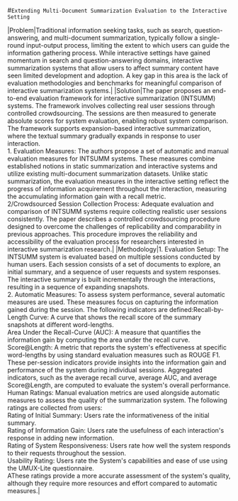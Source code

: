 #`Extending Multi-Document Summarization Evaluation to the Interactive Setting`

|Problem|Traditional information seeking tasks, such as search, question-answering, and multi-document summarization, typically follow a single-round input-output process, limiting the extent to which users can guide the information gathering process. While interactive settings have gained momentum in search and question-answering domains, interactive summarization systems that allow users to affect summary content have seen limited development and adoption. A key gap in this area is the lack of evaluation methodologies and benchmarks for meaningful comparison of interactive summarization systems.|
|Solution|The paper proposes an end-to-end evaluation framework for interactive summarization (INTSUMM) systems. The framework involves collecting real user sessions through controlled crowdsourcing. The sessions are then measured to generate absolute scores for system evaluation, enabling robust system comparison. The framework supports expansion-based interactive summarization, where the textual summary gradually expands in response to user interaction.<br />1. Evaluation Measures: The authors propose a set of automatic and manual evaluation measures for INTSUMM systems. These measures combine established notions in static summarization and interactive systems and utilize existing multi-document summarization datasets. Unlike static summarization, the evaluation measures in the interactive setting reflect the progress of information acquirement throughout the interaction, measuring the accumulating information gain with a recall metric.<br />2/Crowdsourced Session Collection Process: Adequate evaluation and comparison of INTSUMM systems require collecting realistic user sessions consistently. The paper describes a controlled crowdsourcing procedure designed to overcome the challenges of replicability and comparability in previous approaches. This procedure improves the reliability and accessibility of the evaluation process for researchers interested in interactive summarization research.|
|Methodology|1. Evaluation Setup: The INTSUMM system is evaluated based on multiple sessions conducted by human users. Each session consists of a set of documents to explore, an initial summary, and a sequence of user requests and system responses. The interactive summary is built incrementally through the interactions, resulting in a sequence of expanding snapshots.<br />2. Automatic Measures: To assess system performance, several automatic measures are used. These measures focus on capturing the information gained during the session. The following indicators are defined:Recall-by-Length Curve: A curve that shows the recall score of the summary snapshots at different word-lengths.<br />Area Under the Recall-Curve (AUC): A measure that quantifies the information gain by computing the area under the recall curve.<br />Score@Length: A metric that reports the system's effectiveness at specific word-lengths by using standard evaluation measures such as ROUGE F1.<br />These per-session indicators provide insights into the information gain and performance of the system during individual sessions. Aggregated indicators, such as the average recall curve, average AUC, and average Score@Length, are computed to evaluate the system's overall performance.<br />Human Ratings: Manual evaluation metrics are used alongside automatic measures to assess the quality of the summarization system. The following ratings are collected from users:<br />Rating of Initial Summary: Users rate the informativeness of the initial summary.<br />Rating of Information Gain: Users rate the usefulness of each interaction's response in adding new information.<br />Rating of System Responsiveness: Users rate how well the system responds to their requests throughout the session.<br />Usability Rating: Users rate the System's capabilities and ease of use using the UMUX-Lite questionnaire.<br />AThese ratings provide a more accurate assessment of the system's quality, although they require more resources and effort compared to automatic measures.|
